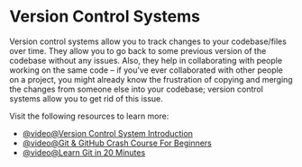 # Version Control Systems

Version control systems allow you to track changes to your codebase/files over time. They allow you to go back to some previous version of the codebase without any issues. Also, they help in collaborating with people working on the same code – if you’ve ever collaborated with other people on a project, you might already know the frustration of copying and merging the changes from someone else into your codebase; version control systems allow you to get rid of this issue.

Visit the following resources to learn more:

- [@video@Version Control System Introduction](https://www.youtube.com/watch?v=zbKdDsNNOhg)
- [@video@Git & GitHub Crash Course For Beginners](https://www.youtube.com/watch?v=SWYqp7iY_Tc)
- [@video@Learn Git in 20 Minutes](https://youtu.be/Y9XZQO1n_7c?t=21)
